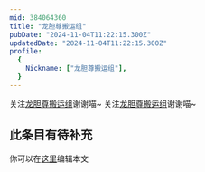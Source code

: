 ```yaml
---
mid: 384064360
title: "龙胆尊搬运组"
pubDate: "2024-11-04T11:22:15.300Z"
updatedDate: "2024-11-04T11:22:15.300Z"
profile:
  {
    Nickname: ["龙胆尊搬运组"],
  }
---
```


关注[龙胆尊搬运组](https://space.bilibili.com/384064360)谢谢喵~ 关注[龙胆尊搬运组](https://space.bilibili.com/384064360)谢谢喵~

## 此条目有待补充
你可以在[这里](https://github.com/Yuhanawa/VTuber.ICU/edit/master/src/content/v/龙胆尊搬运组/index.md)编辑本文
